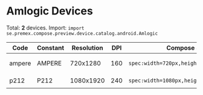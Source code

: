 # Amlogic Devices

Total: **2** devices. Import: `import se.premex.compose.preview.device.catalog.android.Amlogic`

| Code | Constant | Resolution | DPI | Compose Spec | Preview Usage |
|------|----------|------------|-----|-------------|---------------|
| ampere | AMPERE | 720x1280 | 160 | `spec:width=720px,height=1280px,dpi=160` | `@Preview(device = Amlogic.AMPERE)` |
| p212 | P212 | 1080x1920 | 240 | `spec:width=1080px,height=1920px,dpi=240` | `@Preview(device = Amlogic.P212)` |

<!-- Generated automatically. Do not edit manually. -->
